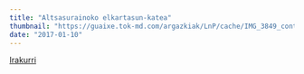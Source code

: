 ```yaml
---
title: "Altsasurainoko elkartasun-katea"
thumbnail: "https://guaixe.tok-md.com/argazkiak/LnP/cache/IMG_3849_content.JPG"
date: "2017-01-10"
---
```

[Irakurri](https://guaixe.eus/sakana/1483968218622-altsasurainoko-elkartasun-katea)
